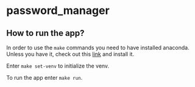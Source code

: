 # password_manager

## How to run the app?
In order to use the `make` commands you need to have installed anaconda. Unless you have it, check out this [link](https://docs.anaconda.com/anaconda/install/index.html) and install it.


Enter `make set-venv` to initialize the venv.

To run the app enter `make run`.